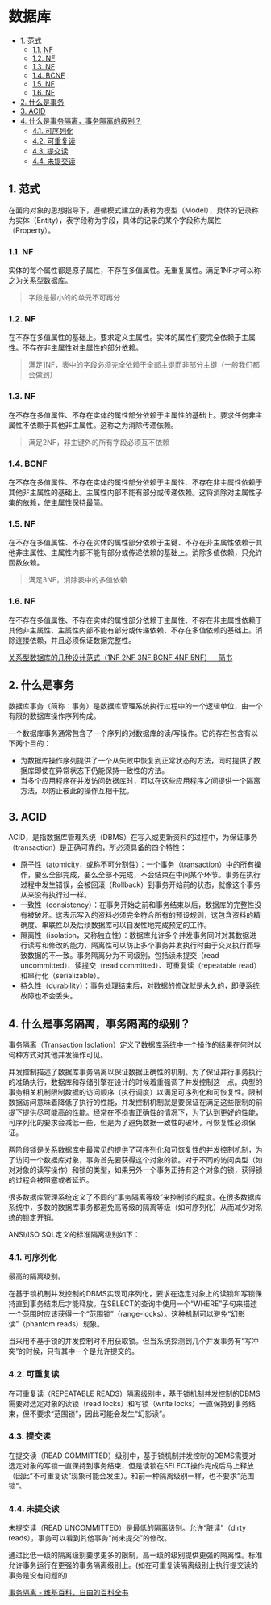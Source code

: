 # 数据库

<!-- TOC -->

- [1. 范式](#1-范式)
  - [1.1. NF](#11-nf)
  - [1.2. NF](#12-nf)
  - [1.3. NF](#13-nf)
  - [1.4. BCNF](#14-bcnf)
  - [1.5. NF](#15-nf)
  - [1.6. NF](#16-nf)
- [2. 什么是事务](#2-什么是事务)
- [3. ACID](#3-acid)
- [4. 什么是事务隔离，事务隔离的级别？](#4-什么是事务隔离事务隔离的级别)
  - [4.1. 可序列化](#41-可序列化)
  - [4.2. 可重复读](#42-可重复读)
  - [4.3. 提交读](#43-提交读)
  - [4.4. 未提交读](#44-未提交读)

<!-- /TOC -->

## 1. 范式

在面向对象的思想指导下，遵循模式建立的表称为模型（Model），具体的记录称为实体（Entity），表字段称为字段，具体的记录的某个字段称为属性（Property）。

### 1.1. NF

实体的每个属性都是原子属性，不存在多值属性。无重复属性。满足1NF才可以称之为关系型数据库。

> 字段是最小的的单元不可再分

### 1.2. NF

在不存在多值属性的基础上。要求定义主属性。实体的属性们要完全依赖于主属性。不存在非主属性对主属性的部分依赖。

> 满足1NF，表中的字段必须完全依赖于全部主键而非部分主键（一般我们都会做到）

### 1.3. NF

在不存在多值属性、不存在实体的属性部分依赖于主属性的基础上。要求任何非主属性不依赖于其他非主属性。这称之为消除传递依赖。

> 满足2NF，非主键外的所有字段必须互不依赖

### 1.4. BCNF

在不存在多值属性、不存在实体的属性部分依赖于主属性、不存在非主属性依赖于其他非主属性的基础上。主属性内部不能有部分或传递依赖。这将消除对主属性子集的依赖，使主属性保持最简。

### 1.5. NF

在不存在多值属性、不存在实体的属性部分依赖于主键、不存在非主属性依赖于其他非主属性、主属性内部不能有部分或传递依赖的基础上。消除多值依赖，只允许函数依赖。

> 满足3NF，消除表中的多值依赖

### 1.6. NF

在不存在多值属性、不存在实体的属性部分依赖于主属性、不存在非主属性依赖于其他非主属性、主属性内部不能有部分或传递依赖、不存在多值依赖的基础上。消除连接依赖，并且必须保证数据完整性。

[关系型数据库的几种设计范式（1NF 2NF 3NF BCNF 4NF 5NF） - 简书][nf]

## 2. 什么是事务

数据库事务（简称：事务）是数据库管理系统执行过程中的一个逻辑单位，由一个有限的数据库操作序列构成。

一个数据库事务通常包含了一个序列的对数据库的读/写操作。它的存在包含有以下两个目的：

- 为数据库操作序列提供了一个从失败中恢复到正常状态的方法，同时提供了数据库即使在异常状态下仍能保持一致性的方法。
- 当多个应用程序在并发访问数据库时，可以在这些应用程序之间提供一个隔离方法，以防止彼此的操作互相干扰。

## 3. ACID

ACID，是指数据库管理系统（DBMS）在写入或更新资料的过程中，为保证事务（transaction）是正确可靠的，所必须具备的四个特性：

- 原子性（atomicity，或称不可分割性）：一个事务（transaction）中的所有操作，要么全部完成，要么全部不完成，不会结束在中间某个环节。事务在执行过程中发生错误，会被回滚（Rollback）到事务开始前的状态，就像这个事务从来没有执行过一样。
- 一致性（consistency）：在事务开始之前和事务结束以后，数据库的完整性没有被破坏。这表示写入的资料必须完全符合所有的预设规则，这包含资料的精确度、串联性以及后续数据库可以自发性地完成预定的工作。
- 隔离性（isolation，又称独立性）：数据库允许多个并发事务同时对其数据进行读写和修改的能力，隔离性可以防止多个事务并发执行时由于交叉执行而导致数据的不一致。事务隔离分为不同级别，包括读未提交（read uncommitted）、读提交（read committed）、可重复读（repeatable read）和串行化（serializable）。
- 持久性（durability）：事务处理结束后，对数据的修改就是永久的，即便系统故障也不会丢失。

## 4. 什么是事务隔离，事务隔离的级别？

事务隔离（Transaction Isolation）定义了数据库系统中一个操作的结果在何时以何种方式对其他并发操作可见。

并发控制描述了数据库事务隔离以保证数据正确性的机制。为了保证并行事务执行的准确执行，数据库和存储引擎在设计的时候着重强调了并发控制这一点。典型的事务相关机制限制数据的访问顺序（执行调度）以满足可序列化和可恢复性。限制数据访问意味着降低了执行的性能，并发控制机制就是要保证在满足这些限制的前提下提供尽可能高的性能。经常在不损害正确性的情况下，为了达到更好的性能，可序列化的要求会减低一些，但是为了避免数据一致性的破坏，可恢复性必须保证。

两阶段锁是关系数据库中最常见的提供了可序列化和可恢复性的并发控制机制，为了访问一个数据库对象，事务首先要获得这个对象的锁。对于不同的访问类型（如对对象的读写操作）和锁的类型，如果另外一个事务正持有这个对象的锁，获得锁的过程会被阻塞或者延迟。

很多数据库管理系统定义了不同的“事务隔离等级”来控制锁的程度。在很多数据库系统中，多数的数据库事务都避免高等级的隔离等级（如可序列化）从而减少对系统的锁定开销。

ANSI/ISO SQL定义的标准隔离级别如下：

### 4.1. 可序列化

最高的隔离级别。

在基于锁机制并发控制的DBMS实现可序列化，要求在选定对象上的读锁和写锁保持直到事务结束后才能释放。在SELECT的查询中使用一个“WHERE”子句来描述一个范围时应该获得一个“范围锁”（range-locks）。这种机制可以避免“幻影读”（phantom reads）现象。

当采用不基于锁的并发控制时不用获取锁。但当系统探测到几个并发事务有“写冲突”的时候，只有其中一个是允许提交的。

### 4.2. 可重复读

在可重复读（REPEATABLE READS）隔离级别中，基于锁机制并发控制的DBMS需要对选定对象的读锁（read locks）和写锁（write locks）一直保持到事务结束，但不要求“范围锁”，因此可能会发生“幻影读”。

### 4.3. 提交读

在提交读（READ COMMITTED）级别中，基于锁机制并发控制的DBMS需要对选定对象的写锁一直保持到事务结束，但是读锁在SELECT操作完成后马上释放（因此“不可重复读”现象可能会发生）。和前一种隔离级别一样，也不要求“范围锁”。

### 4.4. 未提交读

未提交读（READ UNCOMMITTED）是最低的隔离级别。允许“脏读”（dirty reads），事务可以看到其他事务“尚未提交”的修改。

通过比低一级的隔离级别要求更多的限制，高一级的级别提供更强的隔离性。标准允许事务运行在更强的事务隔离级别上。(如在可重复读隔离级别上执行提交读的事务是没有问题的)

[事务隔离 - 维基百科，自由的百科全书][transaction_isolation]

[nf]: http://www.jianshu.com/p/d27db67868b6

[transaction_isolation]: https://zh.wikipedia.org/wiki/%E4%BA%8B%E5%8B%99%E9%9A%94%E9%9B%A2
